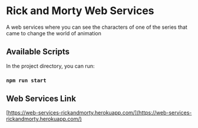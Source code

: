 # Rick and Morty Web Services
A web services where you can see the characters of one of the series that came to change the world of animation

## Available Scripts 

In the project directory, you can run:

### `npm run start` 

## Web Services Link 

[https://web-services-rickandmorty.herokuapp.com/](https://web-services-rickandmorty.herokuapp.com/)
